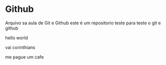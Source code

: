 # Github

Arquivo sa aula de Git e Github
este é um repositorio teste para teste o git e github

hello world



vai corinthians

me pague um cafe
